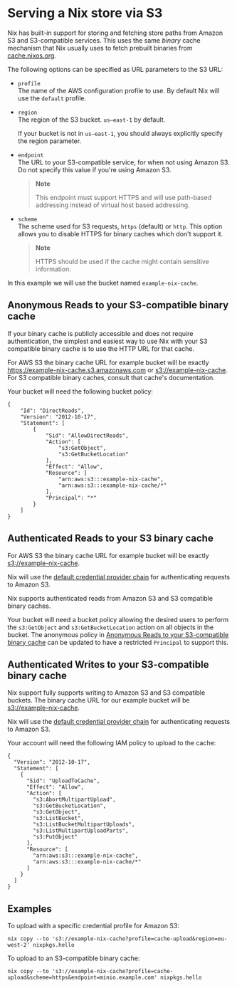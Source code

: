 # Serving a Nix store via S3

Nix has built-in support for storing and fetching store paths from
Amazon S3 and S3-compatible services. This uses the same *binary* cache
mechanism that Nix usually uses to fetch prebuilt binaries from
[cache.nixos.org](cache.nixos.org).

The following options can be specified as URL parameters to the S3 URL:

  - `profile`  
    The name of the AWS configuration profile to use. By default Nix
    will use the `default` profile.

  - `region`  
    The region of the S3 bucket. `us–east-1` by default.
    
    If your bucket is not in `us–east-1`, you should always explicitly
    specify the region parameter.

  - `endpoint`  
    The URL to your S3-compatible service, for when not using Amazon S3.
    Do not specify this value if you're using Amazon S3.
    
    > **Note**
    > 
    > This endpoint must support HTTPS and will use path-based
    > addressing instead of virtual host based addressing.

  - `scheme`  
    The scheme used for S3 requests, `https` (default) or `http`. This
    option allows you to disable HTTPS for binary caches which don't
    support it.
    
    > **Note**
    > 
    > HTTPS should be used if the cache might contain sensitive
    > information.

In this example we will use the bucket named `example-nix-cache`.

## Anonymous Reads to your S3-compatible binary cache

If your binary cache is publicly accessible and does not require
authentication, the simplest and easiest way to use Nix with your S3
compatible binary cache is to use the HTTP URL for that cache.

For AWS S3 the binary cache URL for example bucket will be exactly
<https://example-nix-cache.s3.amazonaws.com> or
<s3://example-nix-cache>. For S3 compatible binary caches, consult that
cache's documentation.

Your bucket will need the following bucket policy:

    {
        "Id": "DirectReads",
        "Version": "2012-10-17",
        "Statement": [
            {
                "Sid": "AllowDirectReads",
                "Action": [
                    "s3:GetObject",
                    "s3:GetBucketLocation"
                ],
                "Effect": "Allow",
                "Resource": [
                    "arn:aws:s3:::example-nix-cache",
                    "arn:aws:s3:::example-nix-cache/*"
                ],
                "Principal": "*"
            }
        ]
    }

## Authenticated Reads to your S3 binary cache

For AWS S3 the binary cache URL for example bucket will be exactly
<s3://example-nix-cache>.

Nix will use the [default credential provider
chain](https://docs.aws.amazon.com/sdk-for-cpp/v1/developer-guide/credentials.html)
for authenticating requests to Amazon S3.

Nix supports authenticated reads from Amazon S3 and S3 compatible binary
caches.

Your bucket will need a bucket policy allowing the desired users to
perform the `s3:GetObject` and `s3:GetBucketLocation` action on all
objects in the bucket. The anonymous policy in [Anonymous Reads to your
S3-compatible binary cache](#ssec-s3-substituter-anonymous-reads) can be
updated to have a restricted `Principal` to support this.

## Authenticated Writes to your S3-compatible binary cache

Nix support fully supports writing to Amazon S3 and S3 compatible
buckets. The binary cache URL for our example bucket will be
<s3://example-nix-cache>.

Nix will use the [default credential provider
chain](https://docs.aws.amazon.com/sdk-for-cpp/v1/developer-guide/credentials.html)
for authenticating requests to Amazon S3.

Your account will need the following IAM policy to upload to the cache:

    {
      "Version": "2012-10-17",
      "Statement": [
        {
          "Sid": "UploadToCache",
          "Effect": "Allow",
          "Action": [
            "s3:AbortMultipartUpload",
            "s3:GetBucketLocation",
            "s3:GetObject",
            "s3:ListBucket",
            "s3:ListBucketMultipartUploads",
            "s3:ListMultipartUploadParts",
            "s3:PutObject"
          ],
          "Resource": [
            "arn:aws:s3:::example-nix-cache",
            "arn:aws:s3:::example-nix-cache/*"
          ]
        }
      ]
    }

## Examples

To upload with a specific credential profile for Amazon S3:

    nix copy --to 's3://example-nix-cache?profile=cache-upload&region=eu-west-2' nixpkgs.hello

To upload to an S3-compatible binary cache:

    nix copy --to 's3://example-nix-cache?profile=cache-upload&scheme=https&endpoint=minio.example.com' nixpkgs.hello
